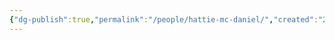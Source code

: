 ```yaml
---
{"dg-publish":true,"permalink":"/people/hattie-mc-daniel/","created":"2024-12-23","updated":"2024-12-23"}
---
```


